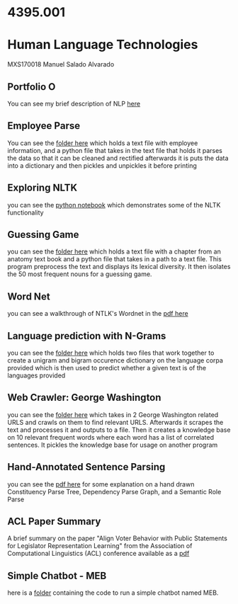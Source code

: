 # 4395.001
# Human Language Technologies

MXS170018
Manuel Salado Alvarado

## Portfolio O
You can see my brief description of NLP [here](NLP-P0-MXS170018.pdf)

## Employee Parse
You can see the [folder here](EmployeeParse) which holds a text file with employee information, and a python file that takes in the text file that holds it parses the data so that it can be cleaned and rectified afterwards it is puts the data into a dictionary and then pickles and unpickles it before printing

## Exploring NLTK

you can see the [python notebook](4395.001-Portfolio2-MXS170018.ipynb) which demonstrates some of the NLTK functionality

## Guessing Game
you can see the [folder here](GuessingGame) which holds a text file with a chapter from an anatomy text book and a python file that takes in a path to a text file. This program preprocess the text and displays its lexical diversity. It then isolates the 50 most frequent nouns for a guessing game.

## Word Net
you can see a walkthrough of NTLK's Wordnet in the [pdf here](WordNet.pdf)

## Language prediction with N-Grams
you can see the [folder here](Language_prediciton_with_N-Grams) which holds two files that work together to create a unigram and bigram occurence dictionary on the language corpa provided which is then used to predict whether a given text is of the languages provided

## Web Crawler: George Washington
you can see the [folder here](WebCrawler) which takes in 2 George Washington related URLS and crawls on them to find relevant URLS. Afterwards it scrapes the text and processes it and outputs to a file. Then it creates a knowledge base on 10 relevant frequent words where each word has a list of correlated sentences. It pickles the knowledge base for usage on another program

## Hand-Annotated Sentence Parsing
you can see the [pdf here](SentenceParsingComparison.pdf) for some explanation on a hand drawn Constituency Parse Tree, Dependency Parse Graph, and a Semantic Role Parse 

## ACL Paper Summary
A brief summary on the paper "Align Voter Behavior with Public Statements for Legislator Representation Learning" from the Association of Computational Linguistics (ACL) conference available as a [pdf](MXS170018_ACL-Paper-Summary.pdf)

## Simple Chatbot - MEB 
here is a [folder](meb-ChatBot) containing the code to run a simple chatbot named MEB. 

